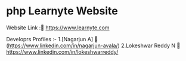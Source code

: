 # php Learnyte Website

Website Link :🔗 https://www.learnyte.com

Developrs Profiles :-
1.[Nagarjun A] 🔗 (https://www.linkedin.com/in/nagarjun-avala/)
2.Lokeshwar Reddy N 🔗 https://www.linkedin.com/in/lokeshwarreddy/
